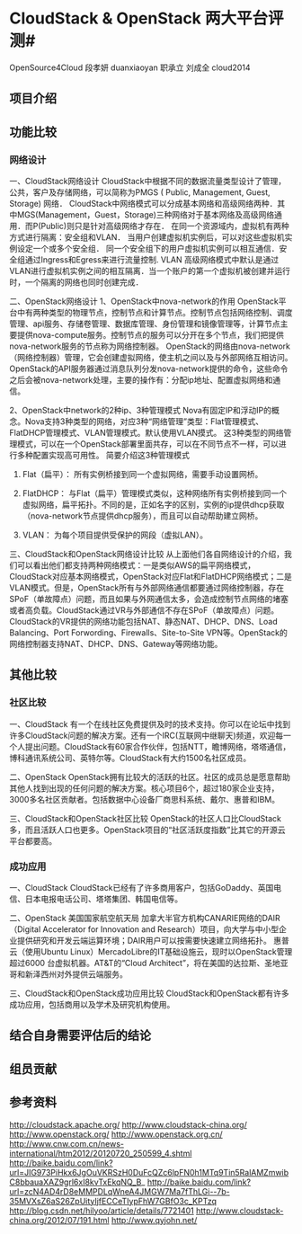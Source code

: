 # CloudStack & OpenStack 两大平台评测#

  OpenSource4Cloud
    段孝妍 duanxiaoyan
    职承立
    刘成全 cloud2014

## 项目介绍 ##

## 功能比较 ##

### 网络设计 ###

一、CloudStack网络设计
CloudStack中根据不同的数据流量类型设计了管理，公共，客户及存储网络，可以简称为PMGS ( Public, Management, Guest, Storage) 网络．
CloudStack中网络模式可以分成基本网络和高级网络两种．其中MGS(Management，Guest，Storage)三种网络对于基本网络及高级网络通用．而P(Public)则只是针对高级网络才存在．
在同一个资源域内，虚拟机有两种方式进行隔离：安全组和VLAN．
当用户创建虚拟机实例后，可以对这些虚拟机实例设定一个或多个安全组．
同一个安全组下的用户虚拟机实例可以相互通信．安全组通过Ingress和Egress来进行流量控制.
VLAN
高级网络模式中默认是通过VLAN进行虚拟机实例之间的相互隔离．当一个账户的第一个虚拟机被创建并运行时，一个隔离的网络也同时创建完成． 

二、OpenStack网络设计
1、OpenStack中nova-network的作用
OpenStack平台中有两种类型的物理节点，控制节点和计算节点。控制节点包括网络控制、调度管理、api服务、存储卷管理、数据库管理、身份管理和镜像管理等，计算节点主要提供nova-compute服务。控制节点的服务可以分开在多个节点，我们把提供nova-network服务的节点称为网络控制器。
OpenStack的网络由nova-network（网络控制器）管理，它会创建虚拟网络，使主机之间以及与外部网络互相访问。
OpenStack的API服务器通过消息队列分发nova-network提供的命令，这些命令之后会被nova-network处理，主要的操作有：分配ip地址、配置虚拟网络和通信。

2、OpenStack中network的2种ip、3种管理模式
Nova有固定IP和浮动IP的概念。Nova支持3种类型的网络，对应3种“网络管理”类型：Flat管理模式、FlatDHCP管理模式、VLAN管理模式。默认使用VLAN摸式。
这3种类型的网络管理模式，可以在一个ОpenStack部署里面共存，可以在不同节点不一样，可以进行多种配置实现高可用性。
简要介绍这3种管理模式

1.	Flat（扁平）： 所有实例桥接到同一个虚拟网络，需要手动设置网桥。

2.	FlatDHCP： 与Flat（扁平）管理模式类似，这种网络所有实例桥接到同一个虚拟网络，扁平拓扑。不同的是，正如名字的区别，实例的ip提供dhcp获取（nova-network节点提供dhcp服务），而且可以自动帮助建立网桥。

3.	VLAN： 为每个项目提供受保护的网段（虚拟LAN）。

三、CloudStack和OpenStack网络设计比较
从上面他们各自网络设计的介绍，我们可以看出他们都支持两种网络模式：一是类似AWS的扁平网络模式，CloudStack对应基本网络模式，OpenStack对应Flat和FlatDHCP网络模式；二是VLAN模式。但是，OpenStack所有与外部网络通信都要通过网络控制器，存在SPoF（单故障点）问题，而且如果与外网通信太多，会造成控制节点网络的堵塞或者高负载。CloudStack通过VR与外部通信不存在SPoF（单故障点）问题。CloudStack的VR提供的网络功能包括NAT、静态NAT、DHCP、DNS、Load Balancing、Port Forwording、Firewalls、Site-to-Site VPN等。OpenStack的网络控制器支持NAT、DHCP、DNS、Gateway等网络功能。


## 其他比较 ##

### 社区比较 ###

一、CloudStack
有一个在线社区免费提供及时的技术支持。你可以在论坛中找到许多CloudStack问题的解决方案。还有一个IRC(互联网中继聊天)频道，欢迎每一个人提出问题。CloudStack有60家合作伙伴，包括NTT，瞻博网络，塔塔通信，博科通讯系统公司、英特尔等。CloudStack有大约1500名社区成员。

二、OpenStack
OpenStack拥有比较大的活跃的社区。社区的成员总是愿意帮助其他人找到出现的任何问题的解决方案。核心项目6个，超过180家企业支持，3000多名社区贡献者。包括数据中心设备厂商思科系统、戴尔、惠普和IBM。

三、CloudStack和OpenStack社区比较
OpenStack的社区人口比CloudStack多，而且活跃人口也更多。OpenStack项目的“社区活跃度指数”比其它的开源云平台都要高。

### 成功应用 ###
一、CloudStack
CloudStack已经有了许多商用客户，包括GoDaddy、英国电信、日本电报电话公司、塔塔集团、韩国电信等。

二、OpenStack
美国国家航空航天局
加拿大半官方机构CANARIE网络的DAIR（Digital Accelerator for Innovation and Research）项目，向大学与中小型企业提供研究和开发云端运算环境；DAIR用户可以按需要快速建立网络拓扑。
惠普云（使用Ubuntu Linux）MercadoLibre的IT基础设施云，现时以OpenStack管理超过6000 台虚拟机器。AT&T的“Cloud Architect”，将在美国的达拉斯、圣地亚哥和新泽西州对外提供云端服务。

三、CloudStack和OpenStack成功应用比较
CloudStack和OpenStack都有许多成功应用，包括商用以及学术及研究机构使用。



## 结合自身需要评估后的结论 ##

## 组员贡献 ##

## 参考资料 ##
http://cloudstack.apache.org/
http://www.cloudstack-china.org/
http://www.openstack.org/
http://www.openstack.org.cn/
http://www.cnw.com.cn/news-international/htm2012/20120720_250599_4.shtml
http://baike.baidu.com/link?url=JIG973PiHkx6JgOuVKRSzH0DuFcQZc6lpFN0h1MTq9Tin5RalAMZmwibC8bbauaXAZ9grl6xI8kvTxEkqNQ_B_
http://baike.baidu.com/link?url=zcN4AD4rD8eMMPDLqWneA4JMGW7Ma7fThLGi--7b-35MVXsZ6aS26ZpUityIjfECCeTIypFhW7GBfO3c_KPTzq
http://blog.csdn.net/hilyoo/article/details/7721401
http://www.cloudstack-china.org/2012/07/191.html
http://www.qyjohn.net/

